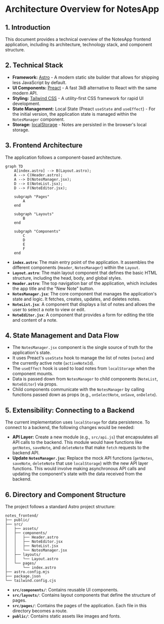 # Architecture Overview for NotesApp

## 1. Introduction

This document provides a technical overview of the NotesApp frontend application, including its architecture, technology stack, and component structure.

## 2. Technical Stack

- **Framework:** [Astro](https://astro.build/) - A modern static site builder that allows for shipping less JavaScript by default.
- **UI Components:** [Preact](https://preactjs.com/) - A fast 3kB alternative to React with the same modern API.
- **Styling:** [Tailwind CSS](https://tailwindcss.com/) - A utility-first CSS framework for rapid UI development.
- **State Management:** Local State (Preact `useState` and `useEffect`) - For the initial version, the application state is managed within the `NotesManager` component.
- **Storage:** [localStorage](https://developer.mozilla.org/en-US/docs/Web/API/Window/localStorage) - Notes are persisted in the browser's local storage.

## 3. Frontend Architecture

The application follows a component-based architecture.

```mermaid
graph TD
    A[index.astro] --> B(Layout.astro);
    A --> C(Header.astro);
    A --> D(NotesManager.jsx);
    D --> E(NoteList.jsx);
    D --> F(NoteEditor.jsx);

    subgraph "Pages"
        A
    end

    subgraph "Layouts"
        B
    end

    subgraph "Components"
        C
        D
        E
        F
    end
```

- **`index.astro`**: The main entry point of the application. It assembles the different components (`Header`, `NotesManager`) within the `Layout`.
- **`Layout.astro`**: The main layout component that defines the basic HTML structure, including the head, body, and global styles.
- **`Header.astro`**: The top navigation bar of the application, which includes the app title and the "New Note" button.
- **`NotesManager.jsx`**: The core component that manages the application's state and logic. It fetches, creates, updates, and deletes notes.
- **`NoteList.jsx`**: A component that displays a list of notes and allows the user to select a note to view or edit.
- **`NoteEditor.jsx`**: A component that provides a form for editing the title and content of a note.

## 4. State Management and Data Flow

- The `NotesManager.jsx` component is the single source of truth for the application's state.
- It uses Preact's `useState` hook to manage the list of notes (`notes`) and the currently active note (`activeNoteId`).
- The `useEffect` hook is used to load notes from `localStorage` when the component mounts.
- Data is passed down from `NotesManager` to child components (`NoteList`, `NoteEditor`) via props.
- Child components communicate with the `NotesManager` by calling functions passed down as props (e.g., `onSelectNote`, `onSave`, `onDelete`).

## 5. Extensibility: Connecting to a Backend

The current implementation uses `localStorage` for data persistence. To connect to a backend, the following changes would be needed:

- **API Layer:** Create a new module (e.g., `src/api.js`) that encapsulates all API calls to the backend. This module would have functions like `getNotes`, `saveNote`, and `deleteNote` that make `fetch` requests to the backend API.
- **Update `NotesManager.jsx`:** Replace the mock API functions (`getNotes`, `saveNote`, `deleteNote` that use `localStorage`) with the new API layer functions. This would involve making asynchronous API calls and updating the component's state with the data received from the backend.

## 6. Directory and Component Structure

The project follows a standard Astro project structure:

```
notes_frontend/
├── public/
├── src/
│   ├── assets/
│   ├── components/
│   │   ├── Header.astro
│   │   ├── NoteEditor.jsx
│   │   ├── NoteList.jsx
│   │   └── NotesManager.jsx
│   ├── layouts/
│   │   └── Layout.astro
│   └── pages/
│       └── index.astro
├── astro.config.mjs
├── package.json
└── tailwind.config.cjs
```

- **`src/components/`**: Contains reusable UI components.
- **`src/layouts/`**: Contains layout components that define the structure of pages.
- **`src/pages/`**: Contains the pages of the application. Each file in this directory becomes a route.
- **`public/`**: Contains static assets like images and fonts.
